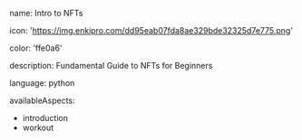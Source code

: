 name: Intro to NFTs

icon: 'https://img.enkipro.com/dd95eab07fda8ae329bde32325d7e775.png'

color: 'ffe0a6'

description: Fundamental Guide to NFTs for Beginners

language: python

availableAspects:
  - introduction
  - workout
